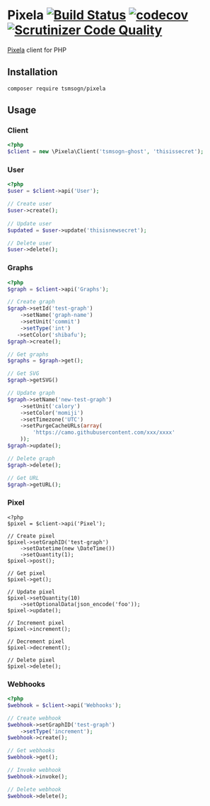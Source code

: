 # Pixela [![Build Status](https://travis-ci.org/tsmsogn/Pixela.svg?branch=master)](https://travis-ci.org/tsmsogn/Pixela) [![codecov](https://codecov.io/gh/tsmsogn/Pixela/branch/master/graph/badge.svg)](https://codecov.io/gh/tsmsogn/Pixela) [![Scrutinizer Code Quality](https://scrutinizer-ci.com/g/tsmsogn/Pixela/badges/quality-score.png?b=master)](https://scrutinizer-ci.com/g/tsmsogn/Pixela/?branch=master)

[Pixela](https://pixe.la/) client for PHP

## Installation

```shell
composer require tsmsogn/pixela
```

## Usage

### Client

```php
<?php
$client = new \Pixela\Client('tsmsogn-ghost', 'thisissecret');
```

### User

```php
<?php
$user = $client->api('User');

// Create user
$user->create();
        
// Update user
$updated = $user->update('thisisnewsecret');

// Delete user
$user->delete();
```

### Graphs

```php
<?php
$graph = $client->api('Graphs');

// Create graph
$graph->setId('test-graph')
    ->setName('graph-name')
    ->setUnit('commit')
    ->setType('int')
   ->setColor('shibafu');
$graph->create();

// Get graphs
$graphs = $graph->get();

// Get SVG
$graph->getSVG()

// Update graph
$graph->setName('new-test-graph')
    ->setUnit('calory')
    ->setColor('momiji')
    ->setTimezone('UTC')
    ->setPurgeCacheURLs(array(
        'https://camo.githubusercontent.com/xxx/xxxx'
    ));
$graph->update();

// Delete graph
$graph->delete();

// Get URL
$graph->getURL();
```

### Pixel

```
<?php
$pixel = $client->api('Pixel');

// Create pixel
$pixel->setGraphID('test-graph')
    ->setDatetime(new \DateTime())
    ->setQuantity(1);
$pixel->post();

// Get pixel
$pixel->get();

// Update pixel
$pixel->setQuantity(10)
    ->setOptionalData(json_encode('foo'));
$pixel->update();

// Increment pixel
$pixel->increment();

// Decrement pixel
$pixel->decrement();

// Delete pixel
$pixel->delete();
```

### Webhooks

```php
<?php
$webhook = $client->api('Webhooks');

// Create webhook
$webhook->setGraphID('test-graph')
    ->setType('increment');
$webhook->create();

// Get webhooks
$webhook->get();

// Invoke webhook
$webhook->invoke();

// Delete webhook
$webhook->delete();
```

